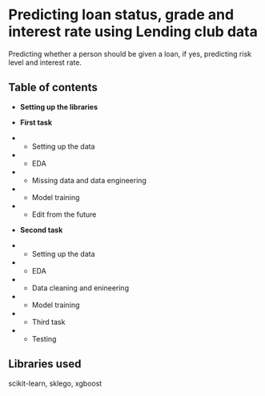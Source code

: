 # Predicting loan status, grade and interest rate using Lending club data

Predicting whether a person should be given a loan, if yes, predicting risk level and interest rate.

## Table of contents 

* <b>Setting up the libraries</b>

* <b>First task</b>

* * Setting up the data

* * EDA

* * Missing data and data engineering

* * Model training

* * Edit from the future

* <b>Second task</b>

* * Setting up the data

* * EDA

* * Data cleaning and enineering

* * Model training

* * Third task

* * Testing

## Libraries used

scikit-learn, sklego, xgboost
